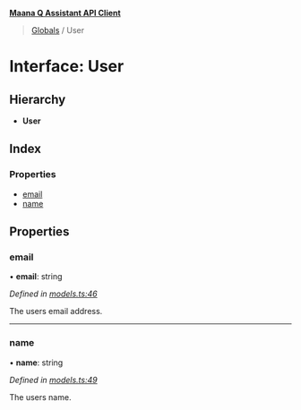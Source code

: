 **[Maana Q Assistant API Client](../README.md)**

> [Globals](../README.md) / User

# Interface: User

## Hierarchy

* **User**

## Index

### Properties

* [email](user.md#email)
* [name](user.md#name)

## Properties

### email

•  **email**: string

*Defined in [models.ts:46](https://github.com/maana-io/q-assistant-client/blob/develop/src/models.ts#L46)*

The users email address.

___

### name

•  **name**: string

*Defined in [models.ts:49](https://github.com/maana-io/q-assistant-client/blob/develop/src/models.ts#L49)*

The users name.
